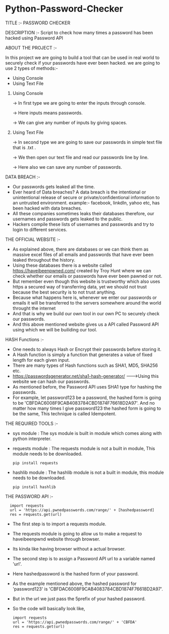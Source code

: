 # Python-Password-Checker


TITLE :- PASSWORD CHECKER

DESCRIPTION :- Script to check how many times a password has been hacked using Password API

ABOUT THE PROJECT :-

   In this project we are going to build a tool that can be used in real world to securely check if your passwords have ever been hacked. we are going to use 2 types of    methods:-
    
  * Using Console
  * Using Text File
  
  1) Using Console
  
     -> In first type we are going to enter the inputs through console.
  
     -> Here inputs means passwords.
     
     -> We can give any number of inputs by giving spaces.
     
  2) Using Text File
  
     -> In second type we are going to save our passwords in simple text file that is .txt . 
  
     -> We then open our text file and read our passwords line by line.
     
     -> Here also we can save any number of passwords.
     

DATA BREACH :-
   * Our passwords gets leaked all the time. 
   * Ever heard of Data breaches? A data breach is the intentional or unintentional release of secure or private/confidentional information to an untrusted environment.
     example:- facebook, linkdIn, yahoo etc, has been hacked with data breaches.
   * All these companies sometimes leaks their databases therefore, our usernames and passwords gets leaked to the public.
   * Hackers compile these lists of usernames and passwords and try to login to different services.
   

THE OFFICIAL WEBSITE :-
   * As explained above, there are databases or we can think them as massive excel files of all emails and passwords that have ever been leaked throughout the history.
   * Using these databases there is a website called https://haveibeenpwned.com/ created by Troy Hunt where we can check whether our emails or passwords have ever been        pawned or not.
   * But remember even though this website is trustworthy which also uses https a secured way of transferring data, yet we should not trust because the best security is      to not trust anything.
   * Because what happens here is, whenever we enter our passwords or emails it will be transferred to the servers somewhere around the world throught the internet 
   * And that is why we build our own tool in our own PC to securely check our passwords.
   * And this above mentioned website gives us a API called Password API using which we will be builiding our tool.
   
HASH Functions :-
   * One needs to always Hash or Encrypt their passwords before storing it.
   * A Hash function is simply a function that generates a value of fixed length for each given input.
   * There are many types of Hash functions such as SHA1, MD5, SHA256 etc. 
   * https://passwordsgenerator.net/sha1-hash-generator/ --->Using this website we can hash our passwords.
   * As mentioned before, the Password API uses SHA1 type for hashing the passwords.
   * For example, let password123 be a password, the hashed form is going to be 'CBFDAC6008F9CAB4083784CBD1874F76618D2A97'. And no matter how many times I give                password123 the hashed form is going to be the same, This technique is called Idempotent.
    
THE REQUIRED TOOLS :-

   * sys module : The sys module is built in module which comes along with python interpreter.
   
   * requests module : The requests module is not a built in module, This module needs to be downloaded.
   
         pip install requests
         
         
   * hashlib module : The hashlib module is not a built in module, this module needs to be downloaded.
   
         pip install hashlib
         
         
THE PASSWORD API :-
   
      import requests
      url = 'https://api.pwnedpasswords.com/range/' + [hashedpassword]
      res = requests.get(url)

   * The first step is to import a requests module.
   * The requests module is going to allow us to make a request to haveibeenpwnd website through browser.
   * Its kinda like having browser without a actual browser.
   
   * The second step is to assign a Password API url to a variable named 'url'.
   * Here hashedpassword is the hashed form of your password.
   * As the example mentioned above, the hashed password for 'password123' is 'CBFDAC6008F9CAB4083784CBD1874F76618D2A97'.
   * But in the url we just pass the 5prefix of your hashed password.
   * So the code will basically look like,
   
         import requests
         url = 'https://api.pwnedpasswords.com/range/' + 'CBFDA'
         res = requests.get(url)
         
    
   
   
   
   
